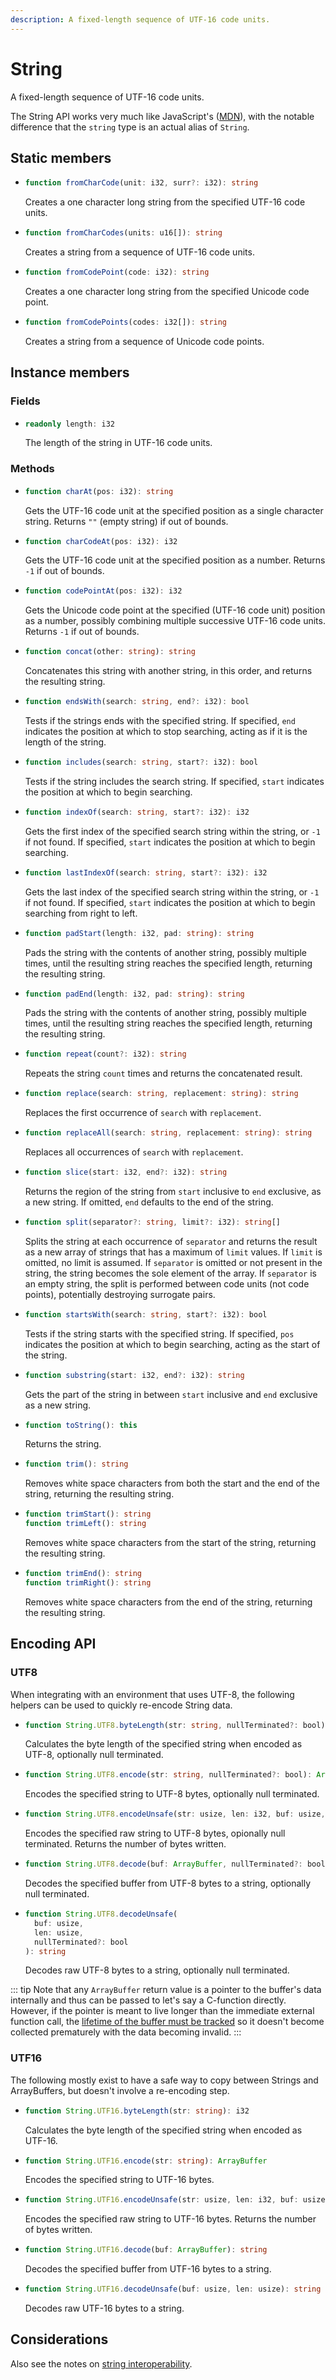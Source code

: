 ```yaml
---
description: A fixed-length sequence of UTF-16 code units.
---
```


# String

A fixed-length sequence of UTF-16 code units.

The String API works very much like JavaScript's \([MDN](https://developer.mozilla.org/en-US/docs/Web/JavaScript/Reference/Global_Objects/String)\), with the notable difference that the `string` type is an actual alias of `String`.

## Static members

* ```ts
  function fromCharCode(unit: i32, surr?: i32): string
  ```
  Creates a one character long string from the specified UTF-16 code units.

* ```ts
  function fromCharCodes(units: u16[]): string
  ```
  Creates a string from a sequence of UTF-16 code units.

* ```ts
  function fromCodePoint(code: i32): string
  ```
  Creates a one character long string from the specified Unicode code point.

* ```ts
  function fromCodePoints(codes: i32[]): string
  ```
  Creates a string from a sequence of Unicode code points.

## Instance members

### Fields

* ```ts
  readonly length: i32
  ```
  The length of the string in UTF-16 code units.

### Methods

* ```ts
  function charAt(pos: i32): string
  ```
  Gets the UTF-16 code unit at the specified position as a single character string. Returns `""` \(empty string\) if out of bounds.

* ```ts
  function charCodeAt(pos: i32): i32
  ```
  Gets the UTF-16 code unit at the specified position as a number. Returns `-1` if out of bounds.

* ```ts
  function codePointAt(pos: i32): i32
  ```
  Gets the Unicode code point at the specified \(UTF-16 code unit\) position as a number, possibly combining multiple successive UTF-16 code units. Returns `-1` if out of bounds.

* ```ts
  function concat(other: string): string
  ```
  Concatenates this string with another string, in this order, and returns the resulting string.

* ```ts
  function endsWith(search: string, end?: i32): bool
  ```
  Tests if the strings ends with the specified string. If specified, `end` indicates the position at which to stop searching, acting as if it is the length of the string.

* ```ts
  function includes(search: string, start?: i32): bool
  ```
  Tests if the string includes the search string. If specified, `start` indicates the position at which to begin searching.

* ```ts
  function indexOf(search: string, start?: i32): i32
  ```
  Gets the first index of the specified search string within the string, or `-1` if not found. If specified, `start` indicates the position at which to begin searching.

* ```ts
  function lastIndexOf(search: string, start?: i32): i32
  ```
  Gets the last index of the specified search string within the string, or `-1` if not found. If specified, `start` indicates the position at which to begin searching from right to left.

* ```ts
  function padStart(length: i32, pad: string): string
  ```
  Pads the string with the contents of another string, possibly multiple times, until the resulting string reaches the specified length, returning the resulting string.

* ```ts
  function padEnd(length: i32, pad: string): string
  ```
  Pads the string with the contents of another string, possibly multiple times, until the resulting string reaches the specified length, returning the resulting string.

* ```ts
  function repeat(count?: i32): string
  ```
  Repeats the string `count` times and returns the concatenated result.

* ```ts
  function replace(search: string, replacement: string): string
  ```
  Replaces the first occurrence of `search` with `replacement`.

* ```ts
  function replaceAll(search: string, replacement: string): string
  ```
  Replaces all occurrences of `search` with `replacement`.

* ```ts
  function slice(start: i32, end?: i32): string
  ```
  Returns the region of the string from `start` inclusive to `end` exclusive, as a new string. If omitted, `end` defaults to the end of the string.

* ```ts
  function split(separator?: string, limit?: i32): string[]
  ```
  Splits the string at each occurrence  of `separator` and returns the result as a new array of strings that has a maximum of `limit` values. If `limit` is omitted, no limit is assumed. If `separator` is omitted or not present in the string, the string becomes the sole element of the array. If `separator` is an empty string, the split is performed between code units \(not code points\), potentially destroying surrogate pairs.

* ```ts
  function startsWith(search: string, start?: i32): bool
  ```
  Tests if the string starts with the specified string. If specified, `pos` indicates the position at which to begin searching, acting as the start of the string.

* ```ts
  function substring(start: i32, end?: i32): string
  ```
  Gets the part of the string in between `start` inclusive and `end` exclusive as a new string.

* ```ts
  function toString(): this
  ```
  Returns the string.

* ```ts
  function trim(): string
  ```
  Removes white space characters from both the start and the end of the string, returning the resulting string.

* ```ts
  function trimStart(): string
  function trimLeft(): string
  ```
  Removes white space characters from the start of the string, returning the resulting string.

* ```ts
  function trimEnd(): string
  function trimRight(): string
  ```
  Removes white space characters from the end of the string, returning the resulting string.

## Encoding API

### UTF8

When integrating with an environment that uses UTF-8, the following helpers can be used to quickly re-encode String data.

* ```ts
  function String.UTF8.byteLength(str: string, nullTerminated?: bool): i32
  ```
  Calculates the byte length of the specified string when encoded as UTF-8, optionally null terminated.

* ```ts
  function String.UTF8.encode(str: string, nullTerminated?: bool): ArrayBuffer
  ```
  Encodes the specified string to UTF-8 bytes, optionally null terminated.

* ```ts
  function String.UTF8.encodeUnsafe(str: usize, len: i32, buf: usize, nullTerminated?: bool): usize
  ```
  Encodes the specified raw string to UTF-8 bytes, opionally null terminated. Returns the number of bytes written.

* ```ts
  function String.UTF8.decode(buf: ArrayBuffer, nullTerminated?: bool): string
  ```
  Decodes the specified buffer from UTF-8 bytes to a string, optionally null terminated.

* ```ts
  function String.UTF8.decodeUnsafe(
    buf: usize,
    len: usize,
    nullTerminated?: bool
  ): string
  ```
  Decodes raw UTF-8 bytes to a string, optionally null terminated.

::: tip
Note that any `ArrayBuffer` return value is a pointer to the buffer's data internally and thus can be passed to let's say a C-function directly. However, if the pointer is meant to live longer than the immediate external function call, the [lifetime of the buffer must be tracked](../runtime.md#managing-lifetimes) so it doesn't become collected prematurely with the data becoming invalid.
:::

### UTF16

The following mostly exist to have a safe way to copy between Strings and ArrayBuffers, but doesn't involve a re-encoding step.

* ```ts
  function String.UTF16.byteLength(str: string): i32
  ```
  Calculates the byte length of the specified string when encoded as UTF-16.

* ```ts
  function String.UTF16.encode(str: string): ArrayBuffer
  ```
  Encodes the specified string to UTF-16 bytes.

* ```ts
  function String.UTF16.encodeUnsafe(str: usize, len: i32, buf: usize): usize
  ```
  Encodes the specified raw string to UTF-16 bytes. Returns the number of bytes written.

* ```ts
  function String.UTF16.decode(buf: ArrayBuffer): string
  ```
  Decodes the specified buffer from UTF-16 bytes to a string.

* ```ts
  function String.UTF16.decodeUnsafe(buf: usize, len: usize): string
  ```
  Decodes raw UTF-16 bytes to a string.

## Considerations

Also see the notes on [string interoperability](../interoperability.md#strings).
